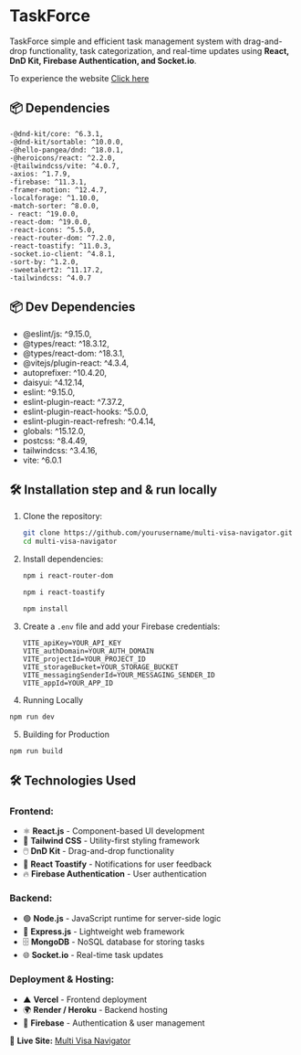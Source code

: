 
# TaskForce

TaskForce simple and efficient task management system with drag-and-drop functionality, task categorization, and real-time updates using **React, DnD Kit, Firebase Authentication, and Socket.io**.



To experience the website [Click here](https://task-management-applicat-abc53.web.app/)



## 📦 Dependencies
    -@dnd-kit/core: ^6.3.1,
    -@dnd-kit/sortable: ^10.0.0,
    -@hello-pangea/dnd: ^18.0.1,
    -@heroicons/react: ^2.2.0,
    -@tailwindcss/vite: ^4.0.7,
    -axios: ^1.7.9,
    -firebase: ^11.3.1,
    -framer-motion: ^12.4.7,
    -localforage: ^1.10.0,
    -match-sorter: ^8.0.0,
    - react: ^19.0.0,
    -react-dom: ^19.0.0,
    -react-icons: ^5.5.0,
    -react-router-dom: ^7.2.0,
    -react-toastify: ^11.0.3,
    -socket.io-client: ^4.8.1,
    -sort-by: ^1.2.0,
    -sweetalert2: ^11.17.2,
    -tailwindcss: ^4.0.7

    
## 📦 Dev Dependencies
  - @eslint/js: ^9.15.0,  
  - @types/react: ^18.3.12,  
  - @types/react-dom: ^18.3.1,  
  - @vitejs/plugin-react: ^4.3.4,
  - autoprefixer: ^10.4.20,  
  - daisyui: ^4.12.14,  
  - eslint: ^9.15.0,  
  - eslint-plugin-react: ^7.37.2,  
  - eslint-plugin-react-hooks: ^5.0.0,  
  - eslint-plugin-react-refresh: ^0.4.14,  
  - globals: ^15.12.0,  
  - postcss: ^8.4.49,  
  - tailwindcss: ^3.4.16,  
  - vite: ^6.0.1

## 🛠 Installation step and & run locally

1. Clone the repository:
   ```sh
   git clone https://github.com/yourusername/multi-visa-navigator.git
   cd multi-visa-navigator
   ```

2. Install dependencies:
     ```sh
   npm i react-router-dom
   ```
   ```sh
   npm i react-toastify
   ```

   ```sh
   npm install
   ```

3. Create a `.env` file and add your Firebase credentials:
   ```env
   VITE_apiKey=YOUR_API_KEY
   VITE_authDomain=YOUR_AUTH_DOMAIN
   VITE_projectId=YOUR_PROJECT_ID
   VITE_storageBucket=YOUR_STORAGE_BUCKET
   VITE_messagingSenderId=YOUR_MESSAGING_SENDER_ID
   VITE_appId=YOUR_APP_ID
   ```

4. Running Locally
```sh
npm run dev
```

5. Building for Production
```sh
npm run build
```
## 🛠️ Technologies Used

### **Frontend:**
- ⚛️ **React.js** - Component-based UI development  
- 🎨 **Tailwind CSS** - Utility-first styling framework  
- 🖱️ **DnD Kit** - Drag-and-drop functionality  
- 💬 **React Toastify** - Notifications for user feedback  
- 🔥 **Firebase Authentication** - User authentication  

### **Backend:**
- 🟢 **Node.js** - JavaScript runtime for server-side logic  
- 🚀 **Express.js** - Lightweight web framework  
- 🗄️ **MongoDB** - NoSQL database for storing tasks  
- 🌐 **Socket.io** - Real-time task updates  

### **Deployment & Hosting:**
- ▲ **Vercel** - Frontend deployment  
- 🌍 **Render / Heroku** - Backend hosting  
- 🔑 **Firebase** - Authentication & user management  


🚀 **Live Site:** [Multi Visa Navigator](https://task-management-applicat-abc53.web.app/)
